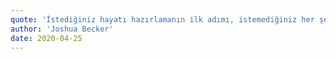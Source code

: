 ```yaml
---
quote: 'İstediğiniz hayatı hazırlamanın ilk adımı, istemediğiniz her şeyden kurtulmaktır.'
author: 'Joshua Becker'
date: 2020-04-25
---
```

